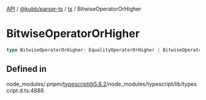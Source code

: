 [API](../../../../../packages.md) / [@kubb/parser-ts](../../../index.md) / [ts](../index.md) / BitwiseOperatorOrHigher

# BitwiseOperatorOrHigher

```ts
type BitwiseOperatorOrHigher: EqualityOperatorOrHigher | BitwiseOperator;
```

## Defined in

node\_modules/.pnpm/typescript@5.6.2/node\_modules/typescript/lib/typescript.d.ts:4888
